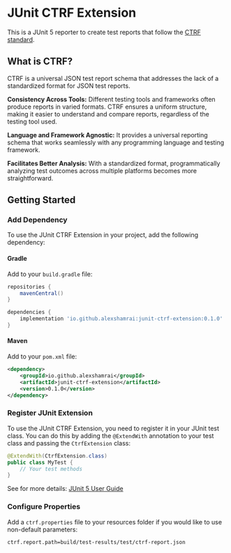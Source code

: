 # JUnit CTRF Extension

This is a JUnit 5 reporter to create test reports that follow the [CTRF standard](https://ctrf.io/).

## What is CTRF?

CTRF is a universal JSON test report schema that addresses the lack of a standardized format for JSON test reports.

**Consistency Across Tools:** Different testing tools and frameworks often produce reports in varied formats. CTRF ensures a uniform structure, making it easier to understand and compare reports, regardless of the testing tool used.

**Language and Framework Agnostic:** It provides a universal reporting schema that works seamlessly with any programming language and testing framework.

**Facilitates Better Analysis:** With a standardized format, programmatically analyzing test outcomes across multiple platforms becomes more straightforward.

## Getting Started

### Add Dependency

To use the JUnit CTRF Extension in your project, add the following dependency:

#### Gradle

Add to your `build.gradle` file:

```groovy
repositories {
    mavenCentral()
}

dependencies {
    implementation 'io.github.alexshamrai:junit-ctrf-extension:0.1.0'
}
```

#### Maven

Add to your `pom.xml` file:

```xml
<dependency>
    <groupId>io.github.alexshamrai</groupId>
    <artifactId>junit-ctrf-extension</artifactId>
    <version>0.1.0</version>
</dependency>
```

### Register JUnit Extension

To use the JUnit CTRF Extension, you need to register it in your JUnit test class. You can do this by adding the `@ExtendWith` annotation to your test class and passing the `CtrfExtension` class:

```java
@ExtendWith(CtrfExtension.class)
public class MyTest {
    // Your test methods
}
```

See for more details: [JUnit 5 User Guide](https://junit.org/junit5/docs/current/user-guide/#extensions)

### Configure Properties

Add a `ctrf.properties` file to your resources folder if you would like to use non-default parameters:

```properties
ctrf.report.path=build/test-results/test/ctrf-report.json
```